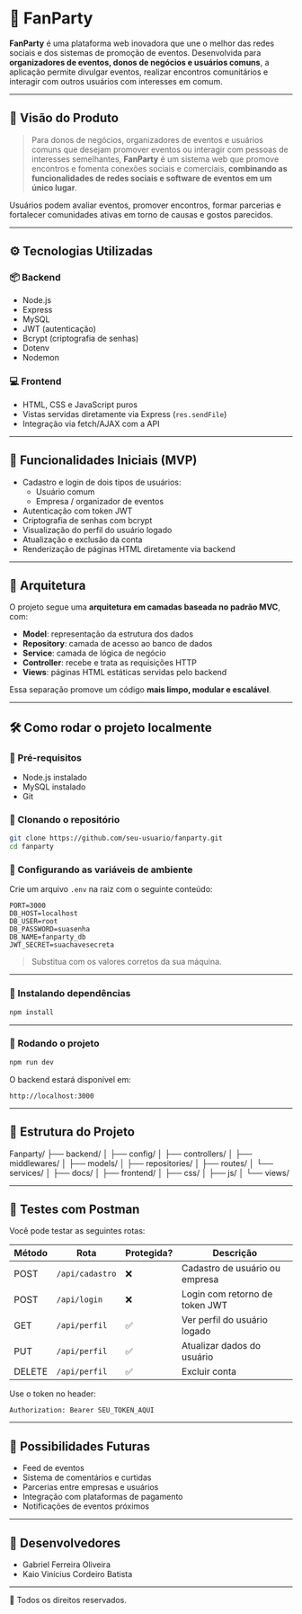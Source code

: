 # 🎉 FanParty

**FanParty** é uma plataforma web inovadora que une o melhor das redes sociais e dos sistemas de promoção de eventos. Desenvolvida para **organizadores de eventos, donos de negócios e usuários comuns**, a aplicação permite divulgar eventos, realizar encontros comunitários e interagir com outros usuários com interesses em comum.

---

## 🔭 Visão do Produto

> Para donos de negócios, organizadores de eventos e usuários comuns que desejam promover eventos ou interagir com pessoas de interesses semelhantes, **FanParty** é um sistema web que promove encontros e fomenta conexões sociais e comerciais, **combinando as funcionalidades de redes sociais e software de eventos em um único lugar**.

Usuários podem avaliar eventos, promover encontros, formar parcerias e fortalecer comunidades ativas em torno de causas e gostos parecidos.

---

## ⚙️ Tecnologias Utilizadas

### 📦 Backend

- Node.js
- Express
- MySQL
- JWT (autenticação)
- Bcrypt (criptografia de senhas)
- Dotenv
- Nodemon

### 💻 Frontend

- HTML, CSS e JavaScript puros
- Vistas servidas diretamente via Express (`res.sendFile`)
- Integração via fetch/AJAX com a API

---

## 🚀 Funcionalidades Iniciais (MVP)

- Cadastro e login de dois tipos de usuários:
  - Usuário comum
  - Empresa / organizador de eventos
- Autenticação com token JWT
- Criptografia de senhas com bcrypt
- Visualização do perfil do usuário logado
- Atualização e exclusão da conta
- Renderização de páginas HTML diretamente via backend

---

## 🧱 Arquitetura

O projeto segue uma **arquitetura em camadas baseada no padrão MVC**, com:

- **Model**: representação da estrutura dos dados
- **Repository**: camada de acesso ao banco de dados
- **Service**: camada de lógica de negócio
- **Controller**: recebe e trata as requisições HTTP
- **Views**: páginas HTML estáticas servidas pelo backend

Essa separação promove um código **mais limpo, modular e escalável**.

---

## 🛠️ Como rodar o projeto localmente

### 🔹 Pré-requisitos

- Node.js instalado
- MySQL instalado
- Git

### 🔹 Clonando o repositório

```bash
git clone https://github.com/seu-usuario/fanparty.git
cd fanparty
```

### 🔹 Configurando as variáveis de ambiente

Crie um arquivo `.env` na raiz com o seguinte conteúdo:

```env
PORT=3000
DB_HOST=localhost
DB_USER=root
DB_PASSWORD=suasenha
DB_NAME=fanparty_db
JWT_SECRET=suachavesecreta
```

> Substitua com os valores corretos da sua máquina.

---

### 🔹 Instalando dependências

```bash
npm install
```

---

### 🔹 Rodando o projeto

```bash
npm run dev
```

O backend estará disponível em:

```
http://localhost:3000
```

---

## 🩻 Estrutura do Projeto

Fanparty/
  ├── backend/
  │   ├── config/
  │   ├── controllers/
  │   ├── middlewares/
  │   ├── models/
  │   ├── repositories/
  │   ├── routes/
  │   └── services/
  │
  ├── docs/
  │
  ├── frontend/
  │   ├── css/
  │   ├── js/
  │   └── views/

---

## 🧪 Testes com Postman

Você pode testar as seguintes rotas:

| Método | Rota               | Protegida? | Descrição                          |
|--------|--------------------|------------|------------------------------------|
| POST   | `/api/cadastro`    | ❌         | Cadastro de usuário ou empresa     |
| POST   | `/api/login`       | ❌         | Login com retorno de token JWT     |
| GET    | `/api/perfil`      | ✅         | Ver perfil do usuário logado       |
| PUT    | `/api/perfil`      | ✅         | Atualizar dados do usuário         |
| DELETE | `/api/perfil`      | ✅         | Excluir conta                      |

Use o token no header:

```
Authorization: Bearer SEU_TOKEN_AQUI
```

---

## 🌱 Possibilidades Futuras

- Feed de eventos
- Sistema de comentários e curtidas
- Parcerias entre empresas e usuários
- Integração com plataformas de pagamento
- Notificações de eventos próximos

---

## 👥 Desenvolvedores

- Gabriel Ferreira Oliveira
- Kaio Vinícius Cordeiro Batista

---

📄 Todos os direitos reservados.
